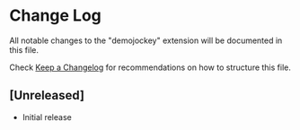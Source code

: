 # Change Log

All notable changes to the "demojockey" extension will be documented in this file.

Check [Keep a Changelog](http://keepachangelog.com/) for recommendations on how to structure this file.

## [Unreleased]

- Initial release